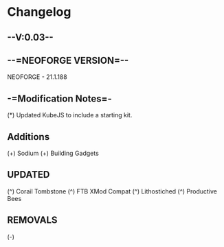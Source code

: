 # Changelog

## **--V:0.03--**

## **--=NEOFORGE VERSION=--**

NEOFORGE - 21.1.188

## **-=Modification Notes=-**

(*) Updated KubeJS to include a starting kit.
 
## **Additions**

(+) Sodium
(+) Building Gadgets

## **UPDATED**

(^) Corail Tombstone
(^) FTB XMod Compat
(^) Lithostiched
(^) Productive Bees

## **REMOVALS**

(-)

